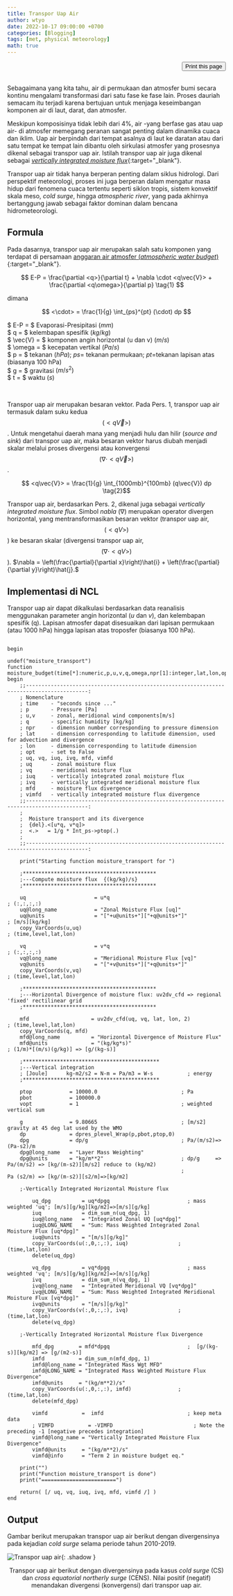 ```yaml
---
title: Transpor Uap Air
author: wtyo 
date: 2022-10-17 09:00:00 +0700 
categories: [Blogging] 
tags: [met, physical meteorology]
math: true
---
```


<div style="text-align: right;"><input onclick="window.print()" type="button" value="Print this page" /></div><br>

Sebagaimana yang kita tahu, air di permukaan dan atmosfer bumi secara kontinu mengalami transformasi dari satu fase ke fase lain. Proses dauriah semacam itu terjadi karena bertujuan untuk menjaga keseimbangan komponen air di laut, darat, dan atmosfer. 

Meskipun komposisinya tidak lebih dari 4%, air -yang berfase gas atau uap air- di atmosfer memegang peranan sangat penting dalam dinamika cuaca dan iklim. Uap air berpindah dari tempat asalnya di laut ke daratan atau dari satu tempat ke tempat lain dibantu oleh sirkulasi atmosfer yang prosesnya dikenal sebagai transpor uap air. Istilah transpor uap air juga dikenal sebagai [*vertically integrated moisture flux*](https://yothunder.github.io/posts/moisture-flux-divergence/){:target="_blank"}.

Transpor uap air tidak hanya berperan penting dalam siklus hidrologi. Dari perspektif meteorologi, proses ini juga berperan dalam mengatur masa hidup dari fenomena cuaca tertentu seperti siklon tropis, sistem konvektif skala meso, *cold surge*, hingga *atmospheric river*, yang pada akhirnya bertanggung jawab sebagai faktor dominan dalam bencana hidrometeorologi.

## Formula

Pada dasarnya, transpor uap air merupakan salah satu komponen yang terdapat di persamaan [anggaran air atmosfer (*atmospheric water budget*)](https://yothunder.github.io/posts/budget-air-atmosfer/){:target="_blank"}.

$$ E-P = \frac{\partial <q>}{\partial t} + \nabla \cdot <q\vec{V}> + \frac{\partial <q\omega>}{\partial p} \tag{1} $$

dimana

$$ <\cdot> = \frac{1}{g} \int_{ps}^{pt} (\cdot) dp $$

$ E-P = $ Evaporasi-Presipitasi $(mm)$<br>
$ q   = $ kelembapan spesifik $(kg/kg)$<br>
$ \vec{V} = $ komponen angin horizontal (u dan v) $(m/s)$<br>
$ \omega = $ kecepatan vertikal $(Pa/s)$<br>
$ p = $ tekanan $(hPa)$; $ps =$ tekanan permukaan; $pt =$tekanan lapisan atas (biasanya 100 hPa)<br>
$ g = $ gravitasi $(m/s^2)$<br>
$ t = $ waktu $(s)$<br>
<!---$ \nabla = $cek paper Moisture and Energy Budget Perspectives on Summer Drought in North China--><br>

Transpor uap air merupakan besaran vektor. Pada Pers. 1, transpor uap air termasuk dalam suku kedua $$ (<q\vec{V}>) $$. Untuk mengetahui daerah mana yang menjadi hulu dan hilir (*source and sink*) dari transpor uap air, maka besaran vektor harus diubah menjadi skalar melalui proses divergensi atau konvergensi $$ (\nabla \cdot <q\vec{V}>) $$.

$$ <q\vec{V}> = \frac{1}{g} \int_{1000mb}^{100mb} (q\vec{V}) dp \tag{2}$$

Transpor uap air, berdasarkan Pers. 2, dikenal juga sebagai *vertically integrated moisture flux*. Simbol *nabla* ($\nabla$) merupakan operator divergen horizontal, yang mentransformasikan besaran vektor (transpor uap air, $$ (<qV>) $$) ke besaran skalar (divergensi transpor uap air, $$ (\nabla \cdot <qV>) $$). $\nabla = \left(\frac{\partial}{\partial x}\right)\hat{i} + \left(\frac{\partial}{\partial y}\right)\hat{j}.$

## Implementasi di NCL

Transpor uap air dapat dikalkulasi berdasarkan data reanalisis menggunakan parameter angin horizontal ($u$ dan $v$), dan kelembapan spesifik (q). Lapisan atmosfer dapat disesuaikan dari lapisan permukaan (atau 1000 hPa) hingga lapisan atas troposfer (biasanya 100 hPa).

```

begin

undef("moisture_transport")
function moisture_budget(time[*]:numeric,p,u,v,q,omega,npr[1]:integer,lat,lon,opt[1]:logical)
begin
    ;;------------------------------------------------------------------------------------------:
    ; Nomenclature
    ; time    - "seconds since ..."
    ; p       - Pressure [Pa]
    ; u,v     - zonal, meridional wind components[m/s]
    ; q       - specific humidity [kg/kg]
    ; npr     - dimension number corresponding to pressure dimension
    ; lat     - dimension corresponding to latitude dimension, used for advection and divergence
    ; lon     - dimension corresponding to latitude dimension
    ; opt     - set to False
    ; uq, vq, iuq, ivq, mfd, vimfd
    ; uq      - zonal moisture flux
    ; vq      - meridional moisture flux
    ; iuq     - vertically integrated zonal moisture flux
    ; ivq     - vertically integrated meridional moisture flux
    ; mfd     - moisture flux divergence
    ; vimfd   - vertically integrated moisture flux divergence
    ;;------------------------------------------------------------------------------------------:
    ;																						
    ;  Moisture transport and its divergence
    ;  {del}.<[u*q, v*q]>
    ;  <.>   = 1/g * Int_ps->ptop(.)
    ;
    ;;------------------------------------------------------------------------------------------:

    print("Starting function moisture_transport for ")

    ;*******************************************
    ;---Compute moisture flux  {(kg/kg)/s}
    ;*******************************************

    uq                      = u*q                                         ; (:,:,:,:)
    uq@long_name            = "Zonal Moisture Flux [uq]"
    uq@units                = "["+u@units+"]["+q@units+"]"                ; [m/s][kg/kg]     
    copy_VarCoords(u,uq)                                                  ; (time,level,lat,lon)

    vq                      = v*q                                         ; (:,:,:,:)
    vq@long_name            = "Meridional Moisture Flux [vq]"
    vq@units                = "["+v@units+"]["+q@units+"]" 
    copy_VarCoords(v,vq)                                                  ; (time,level,lat,lon)

    ;*******************************************
    ;---Horizontal Divergence of moisture flux: uv2dv_cfd => regional 'fixed' rectilinear grid
    ;*******************************************
    
    mfd                    = uv2dv_cfd(uq, vq, lat, lon, 2)              ; (time,level,lat,lon)
    copy_VarCoords(q, mfd)
    mfd@long_name          = "Horizontal Divergence of Moisture Flux"
    mfd@units              = "(kg/kg*s)"                                 ; (1/m)*[(m/s)(g/kg)] => [g/(kg-s)]

    ;********************************************
    ;---Vertical integration
    ; [Joule]      kg-m2/s2 = N-m = Pa/m3 = W-s           ; energy           
    ;********************************************

    ptop            = 10000.0                           ; Pa
    pbot            = 100000.0
    vopt            = 1                                 ; weighted vertical sum

    g               = 9.80665                           ; [m/s2] gravity at 45 deg lat used by the WMO
    dp              = dpres_plevel_Wrap(p,pbot,ptop,0)
    dpg             = dp/g                              ; Pa/(m/s2)=> (Pa-s2)/m   
    dpg@long_name   = "Layer Mass Weighting"
    dpg@units       = "kg/m**2"                         ; dp/g     => Pa/(m/s2) => [kg/(m-s2)][m/s2] reduce to (kg/m2)
                                                        ;             Pa (s2/m) => [kg/(m-s2)][s2/m]=>[kg/m2]

    ;-Vertically Integrated Horizontal Moisture flux

        uq_dpg          = uq*dpgq                         ; mass weighted 'uq'; [m/s][g/kg][kg/m2]=>[m/s][g/kg]
        iuq             = dim_sum_n(uq_dpg, 1)
        iuq@long_name   = "Integrated Zonal UQ [uq*dpg]" 
        iuq@LONG_NAME   = "Sum: Mass Weighted Integrated Zonal Moisture Flux [uq*dpg]" 
        iuq@units       = "[m/s][g/kg]"
        copy_VarCoords(u(:,0,:,:), iuq)                ; (time,lat,lon)
        delete(uq_dpg)

        vq_dpg          = vq*dpgq                         ; mass weighted 'vq'; [m/s][g/kg][kg/m2]=>[m/s][g/kg] 
        ivq             = dim_sum_n(vq_dpg, 1)
        ivq@long_name   = "Integrated Meridional VQ [vq*dpg]" 
        ivq@LONG_NAME   = "Sum: Mass Weighted Integrated Meridional Moisture Flux [vq*dpg]" 
        ivq@units       = "[m/s][g/kg]"
        copy_VarCoords(v(:,0,:,:), ivq)                ; (time,lat,lon)
        delete(vq_dpg)
    
    ;-Vertically Integrated Horizontal Moisture flux Divergence

        mfd_dpg        = mfd*dpgq                         ;  [g/(kg-s)][kg/m2] => [g/(m2-s)]
        imfd           = dim_sum_n(mfd_dpg, 1)
        imfd@long_name = "Integrated Mass Wgt MFD" 
        imfd@LONG_NAME = "Integrated Mass Weighted Moisture Flux Divergence" 
        imfd@units     = "(kg/m**2)/s"
        copy_VarCoords(u(:,0,:,:), imfd)               ; (time,lat,lon)
        delete(mfd_dpg)

        vimfd           =  imfd                           ; keep meta data                         
        ; VIMFD           = -VIMFD                          ; Note the preceding -1 [negative precedes integration] 
        vimfd@long_name = "Vertically Integrated Moisture Flux Divergence"
        vimfd@units     = "(kg/m**2)/s"
        vimfd@info      = "Term 2 in moisture budget eq."
    
    print("")
    print("Function moisture_transport is done")
    print("========================")

    return( [/ uq, vq, iuq, ivq, mfd, vimfd /] )
end
```

## Output

Gambar berikut merupakan transpor uap air berikut dengan divergensinya pada kejadian *cold surge* selama periode tahun 2010-2019.

![Transpor uap air](https://raw.githubusercontent.com/yothunder/yothunder.github.io/main/img/posts/vimfd.png){: .shadow }
<p style="text-align: center; font-size: 14px">Transpor uap air berikut dengan divergensinya pada kasus <em>cold surge</em> (CS) dan <em>cross equatorial northerly surge</em> (CENS). Nilai positif (negatif) menandakan divergensi (konvergensi) dari transpor uap air.</p>
